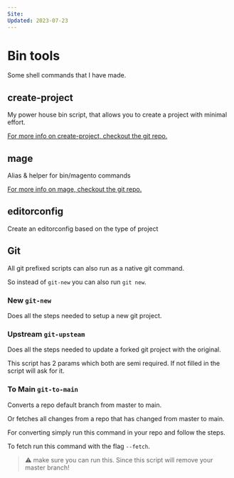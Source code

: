 ```yaml
---
Site: 
Updated: 2023-07-23
---
```



# Bin tools

Some shell commands that I have made.

## create-project

My power house bin script,
that allows you to create a project with minimal effort.

[For more info on create-project, checkout the git repo.](https://github.com/GrimLink/create-project)

## mage

Alias & helper for bin/magento commands

[For more info on mage, checkout the git repo.](https://github.com/GrimLink/mage)

## editorconfig

Create an editorconfig based on the type of project

## Git

All git prefixed scripts can also run as a native git command.

So instead of `git-new` you can also run `git new`.

### New `git-new`

Does all the steps needed to setup a new git project.

### Upstream `git-upsteam`

Does all the steps needed to update a forked git project with the original.

This script has 2 params which both are semi required.
If not filled in the script will ask for it.

### To Main `git-to-main`

Converts a repo default branch from master to main.

Or fetches all changes from a repo that has changed from master to main.

For converting simply run this command in your repo and follow the steps.

To fetch run this command with the flag `--fetch`.

> :warning: make sure you can run this.
> Since this script will remove your master branch!
